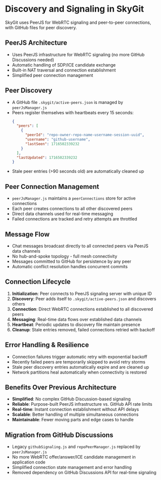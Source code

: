 # Discovery and Signaling in SkyGit

SkyGit uses PeerJS for WebRTC signaling and peer-to-peer connections, with GitHub files for peer discovery.

## PeerJS Architecture
- Uses PeerJS infrastructure for WebRTC signaling (no more GitHub Discussions needed)
- Automatic handling of SDP/ICE candidate exchange
- Built-in NAT traversal and connection establishment
- Simplified peer connection management

## Peer Discovery
- A GitHub file `.skygit/active-peers.json` is managed by `peerJsManager.js`
- Peers register themselves with heartbeats every 15 seconds:
  ```json
  {
    "peers": [
      {
        "peerId": "repo-owner-repo-name-username-session-uuid",
        "username": "github-username", 
        "lastSeen": 1716502339232
      }
    ],
    "lastUpdated": 1716502339232
  }
  ```
- Stale peer entries (>90 seconds old) are automatically cleaned up

## Peer Connection Management
- `peerJsManager.js` maintains a `peerConnections` store for active connections
- Each peer creates connections to all other discovered peers
- Direct data channels used for real-time messaging
- Failed connections are tracked and retry attempts are throttled

## Message Flow
- Chat messages broadcast directly to all connected peers via PeerJS data channels
- No hub-and-spoke topology - full mesh connectivity
- Messages committed to GitHub for persistence by any peer
- Automatic conflict resolution handles concurrent commits

## Connection Lifecycle
1. **Initialization**: Peer connects to PeerJS signaling server with unique ID
2. **Discovery**: Peer adds itself to `.skygit/active-peers.json` and discovers others
3. **Connection**: Direct WebRTC connections established to all discovered peers
4. **Messaging**: Real-time data flows over established data channels
5. **Heartbeat**: Periodic updates to discovery file maintain presence
6. **Cleanup**: Stale entries removed, failed connections retried with backoff

## Error Handling & Resilience
- Connection failures trigger automatic retry with exponential backoff
- Recently failed peers are temporarily skipped to avoid retry storms
- Stale peer discovery entries automatically expire and are cleaned up
- Network partitions heal automatically when connectivity is restored

## Benefits Over Previous Architecture
- **Simplified**: No complex GitHub Discussion-based signaling
- **Reliable**: Purpose-built PeerJS infrastructure vs. GitHub API rate limits
- **Real-time**: Instant connection establishment without API delays
- **Scalable**: Better handling of multiple simultaneous connections
- **Maintainable**: Fewer moving parts and edge cases to handle

## Migration from GitHub Discussions
- Legacy `githubSignaling.js` and `repoPeerManager.js` replaced by `peerJsManager.js`
- No more WebRTC offer/answer/ICE candidate management in application code
- Simplified connection state management and error handling
- Removed dependency on GitHub Discussions API for real-time signaling